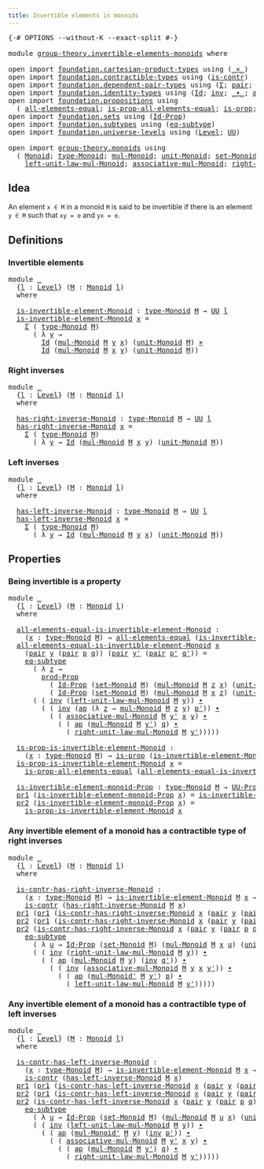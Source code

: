 ```yaml
---
title: Invertible elements in monoids
---
```


<pre class="Agda"><a id="56" class="Symbol">{-#</a> <a id="60" class="Keyword">OPTIONS</a> <a id="68" class="Pragma">--without-K</a> <a id="80" class="Pragma">--exact-split</a> <a id="94" class="Symbol">#-}</a>

<a id="99" class="Keyword">module</a> <a id="106" href="group-theory.invertible-elements-monoids.html" class="Module">group-theory.invertible-elements-monoids</a> <a id="147" class="Keyword">where</a>

<a id="154" class="Keyword">open</a> <a id="159" class="Keyword">import</a> <a id="166" href="foundation.cartesian-product-types.html" class="Module">foundation.cartesian-product-types</a> <a id="201" class="Keyword">using</a> <a id="207" class="Symbol">(</a><a id="208" href="foundation-core.cartesian-product-types.html#590" class="Function Operator">_×_</a><a id="211" class="Symbol">)</a>
<a id="213" class="Keyword">open</a> <a id="218" class="Keyword">import</a> <a id="225" href="foundation.contractible-types.html" class="Module">foundation.contractible-types</a> <a id="255" class="Keyword">using</a> <a id="261" class="Symbol">(</a><a id="262" href="foundation-core.contractible-types.html#1006" class="Function">is-contr</a><a id="270" class="Symbol">)</a>
<a id="272" class="Keyword">open</a> <a id="277" class="Keyword">import</a> <a id="284" href="foundation.dependent-pair-types.html" class="Module">foundation.dependent-pair-types</a> <a id="316" class="Keyword">using</a> <a id="322" class="Symbol">(</a><a id="323" href="foundation-core.dependent-pair-types.html#515" class="Record">Σ</a><a id="324" class="Symbol">;</a> <a id="326" href="foundation-core.dependent-pair-types.html#588" class="InductiveConstructor">pair</a><a id="330" class="Symbol">;</a> <a id="332" href="foundation-core.dependent-pair-types.html#605" class="Field">pr1</a><a id="335" class="Symbol">;</a> <a id="337" href="foundation-core.dependent-pair-types.html#617" class="Field">pr2</a><a id="340" class="Symbol">)</a>
<a id="342" class="Keyword">open</a> <a id="347" class="Keyword">import</a> <a id="354" href="foundation.identity-types.html" class="Module">foundation.identity-types</a> <a id="380" class="Keyword">using</a> <a id="386" class="Symbol">(</a><a id="387" href="foundation-core.identity-types.html#1767" class="Datatype">Id</a><a id="389" class="Symbol">;</a> <a id="391" href="foundation-core.identity-types.html#2729" class="Function">inv</a><a id="394" class="Symbol">;</a> <a id="396" href="foundation-core.identity-types.html#2425" class="Function Operator">_∙_</a><a id="399" class="Symbol">;</a> <a id="401" href="foundation-core.identity-types.html#4003" class="Function">ap</a><a id="403" class="Symbol">)</a>
<a id="405" class="Keyword">open</a> <a id="410" class="Keyword">import</a> <a id="417" href="foundation.propositions.html" class="Module">foundation.propositions</a> <a id="441" class="Keyword">using</a>
  <a id="449" class="Symbol">(</a> <a id="451" href="foundation-core.propositions.html#2206" class="Function">all-elements-equal</a><a id="469" class="Symbol">;</a> <a id="471" href="foundation-core.propositions.html#2405" class="Function">is-prop-all-elements-equal</a><a id="497" class="Symbol">;</a> <a id="499" href="foundation-core.propositions.html#1309" class="Function">is-prop</a><a id="506" class="Symbol">;</a> <a id="508" href="foundation-core.propositions.html#5874" class="Function">prod-Prop</a><a id="517" class="Symbol">;</a> <a id="519" href="foundation-core.propositions.html#1393" class="Function">UU-Prop</a><a id="526" class="Symbol">)</a>
<a id="528" class="Keyword">open</a> <a id="533" class="Keyword">import</a> <a id="540" href="foundation.sets.html" class="Module">foundation.sets</a> <a id="556" class="Keyword">using</a> <a id="562" class="Symbol">(</a><a id="563" href="foundation-core.sets.html#1420" class="Function">Id-Prop</a><a id="570" class="Symbol">)</a>
<a id="572" class="Keyword">open</a> <a id="577" class="Keyword">import</a> <a id="584" href="foundation.subtypes.html" class="Module">foundation.subtypes</a> <a id="604" class="Keyword">using</a> <a id="610" class="Symbol">(</a><a id="611" href="foundation-core.subtypes.html#3438" class="Function">eq-subtype</a><a id="621" class="Symbol">)</a>
<a id="623" class="Keyword">open</a> <a id="628" class="Keyword">import</a> <a id="635" href="foundation.universe-levels.html" class="Module">foundation.universe-levels</a> <a id="662" class="Keyword">using</a> <a id="668" class="Symbol">(</a><a id="669" href="Agda.Primitive.html#597" class="Postulate">Level</a><a id="674" class="Symbol">;</a> <a id="676" href="foundation-core.universe-levels.html#235" class="Primitive">UU</a><a id="678" class="Symbol">)</a>

<a id="681" class="Keyword">open</a> <a id="686" class="Keyword">import</a> <a id="693" href="group-theory.monoids.html" class="Module">group-theory.monoids</a> <a id="714" class="Keyword">using</a>
  <a id="722" class="Symbol">(</a> <a id="724" href="group-theory.monoids.html#1020" class="Function">Monoid</a><a id="730" class="Symbol">;</a> <a id="732" href="group-theory.monoids.html#1195" class="Function">type-Monoid</a><a id="743" class="Symbol">;</a> <a id="745" href="group-theory.monoids.html#1540" class="Function">mul-Monoid</a><a id="755" class="Symbol">;</a> <a id="757" href="group-theory.monoids.html#2044" class="Function">unit-Monoid</a><a id="768" class="Symbol">;</a> <a id="770" href="group-theory.monoids.html#1296" class="Function">set-Monoid</a><a id="780" class="Symbol">;</a>
    <a id="786" href="group-theory.monoids.html#2132" class="Function">left-unit-law-mul-Monoid</a><a id="810" class="Symbol">;</a> <a id="812" href="group-theory.monoids.html#1810" class="Function">associative-mul-Monoid</a><a id="834" class="Symbol">;</a> <a id="836" href="group-theory.monoids.html#2298" class="Function">right-unit-law-mul-Monoid</a><a id="861" class="Symbol">;</a> <a id="863" href="group-theory.monoids.html#1681" class="Function">mul-Monoid&#39;</a><a id="874" class="Symbol">)</a>
</pre>
## Idea

An element `x ∈ M` in a monoid `M` is said to be invertible if there is an element `y ∈ M` such that `xy = e` and `yx = e`.

## Definitions

### Invertible elements

<pre class="Agda"><a id="1064" class="Keyword">module</a> <a id="1071" href="group-theory.invertible-elements-monoids.html#1071" class="Module">_</a>
  <a id="1075" class="Symbol">{</a><a id="1076" href="group-theory.invertible-elements-monoids.html#1076" class="Bound">l</a> <a id="1078" class="Symbol">:</a> <a id="1080" href="Agda.Primitive.html#597" class="Postulate">Level</a><a id="1085" class="Symbol">}</a> <a id="1087" class="Symbol">(</a><a id="1088" href="group-theory.invertible-elements-monoids.html#1088" class="Bound">M</a> <a id="1090" class="Symbol">:</a> <a id="1092" href="group-theory.monoids.html#1020" class="Function">Monoid</a> <a id="1099" href="group-theory.invertible-elements-monoids.html#1076" class="Bound">l</a><a id="1100" class="Symbol">)</a>
  <a id="1104" class="Keyword">where</a>

  <a id="1113" href="group-theory.invertible-elements-monoids.html#1113" class="Function">is-invertible-element-Monoid</a> <a id="1142" class="Symbol">:</a> <a id="1144" href="group-theory.monoids.html#1195" class="Function">type-Monoid</a> <a id="1156" href="group-theory.invertible-elements-monoids.html#1088" class="Bound">M</a> <a id="1158" class="Symbol">→</a> <a id="1160" href="foundation-core.universe-levels.html#235" class="Primitive">UU</a> <a id="1163" href="group-theory.invertible-elements-monoids.html#1076" class="Bound">l</a>
  <a id="1167" href="group-theory.invertible-elements-monoids.html#1113" class="Function">is-invertible-element-Monoid</a> <a id="1196" href="group-theory.invertible-elements-monoids.html#1196" class="Bound">x</a> <a id="1198" class="Symbol">=</a>
    <a id="1204" href="foundation-core.dependent-pair-types.html#515" class="Record">Σ</a> <a id="1206" class="Symbol">(</a> <a id="1208" href="group-theory.monoids.html#1195" class="Function">type-Monoid</a> <a id="1220" href="group-theory.invertible-elements-monoids.html#1088" class="Bound">M</a><a id="1221" class="Symbol">)</a>
      <a id="1229" class="Symbol">(</a> <a id="1231" class="Symbol">λ</a> <a id="1233" href="group-theory.invertible-elements-monoids.html#1233" class="Bound">y</a> <a id="1235" class="Symbol">→</a>
        <a id="1245" href="foundation-core.identity-types.html#1767" class="Datatype">Id</a> <a id="1248" class="Symbol">(</a><a id="1249" href="group-theory.monoids.html#1540" class="Function">mul-Monoid</a> <a id="1260" href="group-theory.invertible-elements-monoids.html#1088" class="Bound">M</a> <a id="1262" href="group-theory.invertible-elements-monoids.html#1233" class="Bound">y</a> <a id="1264" href="group-theory.invertible-elements-monoids.html#1196" class="Bound">x</a><a id="1265" class="Symbol">)</a> <a id="1267" class="Symbol">(</a><a id="1268" href="group-theory.monoids.html#2044" class="Function">unit-Monoid</a> <a id="1280" href="group-theory.invertible-elements-monoids.html#1088" class="Bound">M</a><a id="1281" class="Symbol">)</a> <a id="1283" href="foundation-core.cartesian-product-types.html#590" class="Function Operator">×</a>
        <a id="1293" href="foundation-core.identity-types.html#1767" class="Datatype">Id</a> <a id="1296" class="Symbol">(</a><a id="1297" href="group-theory.monoids.html#1540" class="Function">mul-Monoid</a> <a id="1308" href="group-theory.invertible-elements-monoids.html#1088" class="Bound">M</a> <a id="1310" href="group-theory.invertible-elements-monoids.html#1196" class="Bound">x</a> <a id="1312" href="group-theory.invertible-elements-monoids.html#1233" class="Bound">y</a><a id="1313" class="Symbol">)</a> <a id="1315" class="Symbol">(</a><a id="1316" href="group-theory.monoids.html#2044" class="Function">unit-Monoid</a> <a id="1328" href="group-theory.invertible-elements-monoids.html#1088" class="Bound">M</a><a id="1329" class="Symbol">))</a>
</pre>
### Right inverses

<pre class="Agda"><a id="1365" class="Keyword">module</a> <a id="1372" href="group-theory.invertible-elements-monoids.html#1372" class="Module">_</a>
  <a id="1376" class="Symbol">{</a><a id="1377" href="group-theory.invertible-elements-monoids.html#1377" class="Bound">l</a> <a id="1379" class="Symbol">:</a> <a id="1381" href="Agda.Primitive.html#597" class="Postulate">Level</a><a id="1386" class="Symbol">}</a> <a id="1388" class="Symbol">(</a><a id="1389" href="group-theory.invertible-elements-monoids.html#1389" class="Bound">M</a> <a id="1391" class="Symbol">:</a> <a id="1393" href="group-theory.monoids.html#1020" class="Function">Monoid</a> <a id="1400" href="group-theory.invertible-elements-monoids.html#1377" class="Bound">l</a><a id="1401" class="Symbol">)</a>
  <a id="1405" class="Keyword">where</a>

  <a id="1414" href="group-theory.invertible-elements-monoids.html#1414" class="Function">has-right-inverse-Monoid</a> <a id="1439" class="Symbol">:</a> <a id="1441" href="group-theory.monoids.html#1195" class="Function">type-Monoid</a> <a id="1453" href="group-theory.invertible-elements-monoids.html#1389" class="Bound">M</a> <a id="1455" class="Symbol">→</a> <a id="1457" href="foundation-core.universe-levels.html#235" class="Primitive">UU</a> <a id="1460" href="group-theory.invertible-elements-monoids.html#1377" class="Bound">l</a>
  <a id="1464" href="group-theory.invertible-elements-monoids.html#1414" class="Function">has-right-inverse-Monoid</a> <a id="1489" href="group-theory.invertible-elements-monoids.html#1489" class="Bound">x</a> <a id="1491" class="Symbol">=</a>
    <a id="1497" href="foundation-core.dependent-pair-types.html#515" class="Record">Σ</a> <a id="1499" class="Symbol">(</a> <a id="1501" href="group-theory.monoids.html#1195" class="Function">type-Monoid</a> <a id="1513" href="group-theory.invertible-elements-monoids.html#1389" class="Bound">M</a><a id="1514" class="Symbol">)</a>
      <a id="1522" class="Symbol">(</a> <a id="1524" class="Symbol">λ</a> <a id="1526" href="group-theory.invertible-elements-monoids.html#1526" class="Bound">y</a> <a id="1528" class="Symbol">→</a> <a id="1530" href="foundation-core.identity-types.html#1767" class="Datatype">Id</a> <a id="1533" class="Symbol">(</a><a id="1534" href="group-theory.monoids.html#1540" class="Function">mul-Monoid</a> <a id="1545" href="group-theory.invertible-elements-monoids.html#1389" class="Bound">M</a> <a id="1547" href="group-theory.invertible-elements-monoids.html#1489" class="Bound">x</a> <a id="1549" href="group-theory.invertible-elements-monoids.html#1526" class="Bound">y</a><a id="1550" class="Symbol">)</a> <a id="1552" class="Symbol">(</a><a id="1553" href="group-theory.monoids.html#2044" class="Function">unit-Monoid</a> <a id="1565" href="group-theory.invertible-elements-monoids.html#1389" class="Bound">M</a><a id="1566" class="Symbol">))</a>
</pre>
### Left inverses

<pre class="Agda"><a id="1601" class="Keyword">module</a> <a id="1608" href="group-theory.invertible-elements-monoids.html#1608" class="Module">_</a>
  <a id="1612" class="Symbol">{</a><a id="1613" href="group-theory.invertible-elements-monoids.html#1613" class="Bound">l</a> <a id="1615" class="Symbol">:</a> <a id="1617" href="Agda.Primitive.html#597" class="Postulate">Level</a><a id="1622" class="Symbol">}</a> <a id="1624" class="Symbol">(</a><a id="1625" href="group-theory.invertible-elements-monoids.html#1625" class="Bound">M</a> <a id="1627" class="Symbol">:</a> <a id="1629" href="group-theory.monoids.html#1020" class="Function">Monoid</a> <a id="1636" href="group-theory.invertible-elements-monoids.html#1613" class="Bound">l</a><a id="1637" class="Symbol">)</a>
  <a id="1641" class="Keyword">where</a>

  <a id="1650" href="group-theory.invertible-elements-monoids.html#1650" class="Function">has-left-inverse-Monoid</a> <a id="1674" class="Symbol">:</a> <a id="1676" href="group-theory.monoids.html#1195" class="Function">type-Monoid</a> <a id="1688" href="group-theory.invertible-elements-monoids.html#1625" class="Bound">M</a> <a id="1690" class="Symbol">→</a> <a id="1692" href="foundation-core.universe-levels.html#235" class="Primitive">UU</a> <a id="1695" href="group-theory.invertible-elements-monoids.html#1613" class="Bound">l</a>
  <a id="1699" href="group-theory.invertible-elements-monoids.html#1650" class="Function">has-left-inverse-Monoid</a> <a id="1723" href="group-theory.invertible-elements-monoids.html#1723" class="Bound">x</a> <a id="1725" class="Symbol">=</a>
    <a id="1731" href="foundation-core.dependent-pair-types.html#515" class="Record">Σ</a> <a id="1733" class="Symbol">(</a> <a id="1735" href="group-theory.monoids.html#1195" class="Function">type-Monoid</a> <a id="1747" href="group-theory.invertible-elements-monoids.html#1625" class="Bound">M</a><a id="1748" class="Symbol">)</a>
      <a id="1756" class="Symbol">(</a> <a id="1758" class="Symbol">λ</a> <a id="1760" href="group-theory.invertible-elements-monoids.html#1760" class="Bound">y</a> <a id="1762" class="Symbol">→</a> <a id="1764" href="foundation-core.identity-types.html#1767" class="Datatype">Id</a> <a id="1767" class="Symbol">(</a><a id="1768" href="group-theory.monoids.html#1540" class="Function">mul-Monoid</a> <a id="1779" href="group-theory.invertible-elements-monoids.html#1625" class="Bound">M</a> <a id="1781" href="group-theory.invertible-elements-monoids.html#1760" class="Bound">y</a> <a id="1783" href="group-theory.invertible-elements-monoids.html#1723" class="Bound">x</a><a id="1784" class="Symbol">)</a> <a id="1786" class="Symbol">(</a><a id="1787" href="group-theory.monoids.html#2044" class="Function">unit-Monoid</a> <a id="1799" href="group-theory.invertible-elements-monoids.html#1625" class="Bound">M</a><a id="1800" class="Symbol">))</a>
</pre>
## Properties

### Being invertible is a property

<pre class="Agda"><a id="1867" class="Keyword">module</a> <a id="1874" href="group-theory.invertible-elements-monoids.html#1874" class="Module">_</a>
  <a id="1878" class="Symbol">{</a><a id="1879" href="group-theory.invertible-elements-monoids.html#1879" class="Bound">l</a> <a id="1881" class="Symbol">:</a> <a id="1883" href="Agda.Primitive.html#597" class="Postulate">Level</a><a id="1888" class="Symbol">}</a> <a id="1890" class="Symbol">(</a><a id="1891" href="group-theory.invertible-elements-monoids.html#1891" class="Bound">M</a> <a id="1893" class="Symbol">:</a> <a id="1895" href="group-theory.monoids.html#1020" class="Function">Monoid</a> <a id="1902" href="group-theory.invertible-elements-monoids.html#1879" class="Bound">l</a><a id="1903" class="Symbol">)</a>
  <a id="1907" class="Keyword">where</a>

  <a id="1916" href="group-theory.invertible-elements-monoids.html#1916" class="Function">all-elements-equal-is-invertible-element-Monoid</a> <a id="1964" class="Symbol">:</a>
    <a id="1970" class="Symbol">(</a><a id="1971" href="group-theory.invertible-elements-monoids.html#1971" class="Bound">x</a> <a id="1973" class="Symbol">:</a> <a id="1975" href="group-theory.monoids.html#1195" class="Function">type-Monoid</a> <a id="1987" href="group-theory.invertible-elements-monoids.html#1891" class="Bound">M</a><a id="1988" class="Symbol">)</a> <a id="1990" class="Symbol">→</a> <a id="1992" href="foundation-core.propositions.html#2206" class="Function">all-elements-equal</a> <a id="2011" class="Symbol">(</a><a id="2012" href="group-theory.invertible-elements-monoids.html#1113" class="Function">is-invertible-element-Monoid</a> <a id="2041" href="group-theory.invertible-elements-monoids.html#1891" class="Bound">M</a> <a id="2043" href="group-theory.invertible-elements-monoids.html#1971" class="Bound">x</a><a id="2044" class="Symbol">)</a>
  <a id="2048" href="group-theory.invertible-elements-monoids.html#1916" class="Function">all-elements-equal-is-invertible-element-Monoid</a> <a id="2096" href="group-theory.invertible-elements-monoids.html#2096" class="Bound">x</a>
    <a id="2102" class="Symbol">(</a><a id="2103" href="foundation-core.dependent-pair-types.html#588" class="InductiveConstructor">pair</a> <a id="2108" href="group-theory.invertible-elements-monoids.html#2108" class="Bound">y</a> <a id="2110" class="Symbol">(</a><a id="2111" href="foundation-core.dependent-pair-types.html#588" class="InductiveConstructor">pair</a> <a id="2116" href="group-theory.invertible-elements-monoids.html#2116" class="Bound">p</a> <a id="2118" href="group-theory.invertible-elements-monoids.html#2118" class="Bound">q</a><a id="2119" class="Symbol">))</a> <a id="2122" class="Symbol">(</a><a id="2123" href="foundation-core.dependent-pair-types.html#588" class="InductiveConstructor">pair</a> <a id="2128" href="group-theory.invertible-elements-monoids.html#2128" class="Bound">y&#39;</a> <a id="2131" class="Symbol">(</a><a id="2132" href="foundation-core.dependent-pair-types.html#588" class="InductiveConstructor">pair</a> <a id="2137" href="group-theory.invertible-elements-monoids.html#2137" class="Bound">p&#39;</a> <a id="2140" href="group-theory.invertible-elements-monoids.html#2140" class="Bound">q&#39;</a><a id="2142" class="Symbol">))</a> <a id="2145" class="Symbol">=</a>
    <a id="2151" href="foundation-core.subtypes.html#3438" class="Function">eq-subtype</a>
      <a id="2168" class="Symbol">(</a> <a id="2170" class="Symbol">λ</a> <a id="2172" href="group-theory.invertible-elements-monoids.html#2172" class="Bound">z</a> <a id="2174" class="Symbol">→</a>
        <a id="2184" href="foundation-core.propositions.html#5874" class="Function">prod-Prop</a>
          <a id="2204" class="Symbol">(</a> <a id="2206" href="foundation-core.sets.html#1420" class="Function">Id-Prop</a> <a id="2214" class="Symbol">(</a><a id="2215" href="group-theory.monoids.html#1296" class="Function">set-Monoid</a> <a id="2226" href="group-theory.invertible-elements-monoids.html#1891" class="Bound">M</a><a id="2227" class="Symbol">)</a> <a id="2229" class="Symbol">(</a><a id="2230" href="group-theory.monoids.html#1540" class="Function">mul-Monoid</a> <a id="2241" href="group-theory.invertible-elements-monoids.html#1891" class="Bound">M</a> <a id="2243" href="group-theory.invertible-elements-monoids.html#2172" class="Bound">z</a> <a id="2245" href="group-theory.invertible-elements-monoids.html#2096" class="Bound">x</a><a id="2246" class="Symbol">)</a> <a id="2248" class="Symbol">(</a><a id="2249" href="group-theory.monoids.html#2044" class="Function">unit-Monoid</a> <a id="2261" href="group-theory.invertible-elements-monoids.html#1891" class="Bound">M</a><a id="2262" class="Symbol">))</a>
          <a id="2275" class="Symbol">(</a> <a id="2277" href="foundation-core.sets.html#1420" class="Function">Id-Prop</a> <a id="2285" class="Symbol">(</a><a id="2286" href="group-theory.monoids.html#1296" class="Function">set-Monoid</a> <a id="2297" href="group-theory.invertible-elements-monoids.html#1891" class="Bound">M</a><a id="2298" class="Symbol">)</a> <a id="2300" class="Symbol">(</a><a id="2301" href="group-theory.monoids.html#1540" class="Function">mul-Monoid</a> <a id="2312" href="group-theory.invertible-elements-monoids.html#1891" class="Bound">M</a> <a id="2314" href="group-theory.invertible-elements-monoids.html#2096" class="Bound">x</a> <a id="2316" href="group-theory.invertible-elements-monoids.html#2172" class="Bound">z</a><a id="2317" class="Symbol">)</a> <a id="2319" class="Symbol">(</a><a id="2320" href="group-theory.monoids.html#2044" class="Function">unit-Monoid</a> <a id="2332" href="group-theory.invertible-elements-monoids.html#1891" class="Bound">M</a><a id="2333" class="Symbol">)))</a>
      <a id="2343" class="Symbol">(</a> <a id="2345" class="Symbol">(</a> <a id="2347" href="foundation-core.identity-types.html#2729" class="Function">inv</a> <a id="2351" class="Symbol">(</a><a id="2352" href="group-theory.monoids.html#2132" class="Function">left-unit-law-mul-Monoid</a> <a id="2377" href="group-theory.invertible-elements-monoids.html#1891" class="Bound">M</a> <a id="2379" href="group-theory.invertible-elements-monoids.html#2108" class="Bound">y</a><a id="2380" class="Symbol">))</a> <a id="2383" href="foundation-core.identity-types.html#2425" class="Function Operator">∙</a>
        <a id="2393" class="Symbol">(</a> <a id="2395" class="Symbol">(</a> <a id="2397" href="foundation-core.identity-types.html#2729" class="Function">inv</a> <a id="2401" class="Symbol">(</a><a id="2402" href="foundation-core.identity-types.html#4003" class="Function">ap</a> <a id="2405" class="Symbol">(λ</a> <a id="2408" href="group-theory.invertible-elements-monoids.html#2408" class="Bound">z</a> <a id="2410" class="Symbol">→</a> <a id="2412" href="group-theory.monoids.html#1540" class="Function">mul-Monoid</a> <a id="2423" href="group-theory.invertible-elements-monoids.html#1891" class="Bound">M</a> <a id="2425" href="group-theory.invertible-elements-monoids.html#2408" class="Bound">z</a> <a id="2427" href="group-theory.invertible-elements-monoids.html#2108" class="Bound">y</a><a id="2428" class="Symbol">)</a> <a id="2430" href="group-theory.invertible-elements-monoids.html#2137" class="Bound">p&#39;</a><a id="2432" class="Symbol">))</a> <a id="2435" href="foundation-core.identity-types.html#2425" class="Function Operator">∙</a>
          <a id="2447" class="Symbol">(</a> <a id="2449" class="Symbol">(</a> <a id="2451" href="group-theory.monoids.html#1810" class="Function">associative-mul-Monoid</a> <a id="2474" href="group-theory.invertible-elements-monoids.html#1891" class="Bound">M</a> <a id="2476" href="group-theory.invertible-elements-monoids.html#2128" class="Bound">y&#39;</a> <a id="2479" href="group-theory.invertible-elements-monoids.html#2096" class="Bound">x</a> <a id="2481" href="group-theory.invertible-elements-monoids.html#2108" class="Bound">y</a><a id="2482" class="Symbol">)</a> <a id="2484" href="foundation-core.identity-types.html#2425" class="Function Operator">∙</a>
            <a id="2498" class="Symbol">(</a> <a id="2500" class="Symbol">(</a> <a id="2502" href="foundation-core.identity-types.html#4003" class="Function">ap</a> <a id="2505" class="Symbol">(</a><a id="2506" href="group-theory.monoids.html#1540" class="Function">mul-Monoid</a> <a id="2517" href="group-theory.invertible-elements-monoids.html#1891" class="Bound">M</a> <a id="2519" href="group-theory.invertible-elements-monoids.html#2128" class="Bound">y&#39;</a><a id="2521" class="Symbol">)</a> <a id="2523" href="group-theory.invertible-elements-monoids.html#2118" class="Bound">q</a><a id="2524" class="Symbol">)</a> <a id="2526" href="foundation-core.identity-types.html#2425" class="Function Operator">∙</a>
              <a id="2542" class="Symbol">(</a> <a id="2544" href="group-theory.monoids.html#2298" class="Function">right-unit-law-mul-Monoid</a> <a id="2570" href="group-theory.invertible-elements-monoids.html#1891" class="Bound">M</a> <a id="2572" href="group-theory.invertible-elements-monoids.html#2128" class="Bound">y&#39;</a><a id="2574" class="Symbol">)))))</a>
  
  <a id="2585" href="group-theory.invertible-elements-monoids.html#2585" class="Function">is-prop-is-invertible-element-Monoid</a> <a id="2622" class="Symbol">:</a>
    <a id="2628" class="Symbol">(</a><a id="2629" href="group-theory.invertible-elements-monoids.html#2629" class="Bound">x</a> <a id="2631" class="Symbol">:</a> <a id="2633" href="group-theory.monoids.html#1195" class="Function">type-Monoid</a> <a id="2645" href="group-theory.invertible-elements-monoids.html#1891" class="Bound">M</a><a id="2646" class="Symbol">)</a> <a id="2648" class="Symbol">→</a> <a id="2650" href="foundation-core.propositions.html#1309" class="Function">is-prop</a> <a id="2658" class="Symbol">(</a><a id="2659" href="group-theory.invertible-elements-monoids.html#1113" class="Function">is-invertible-element-Monoid</a> <a id="2688" href="group-theory.invertible-elements-monoids.html#1891" class="Bound">M</a> <a id="2690" href="group-theory.invertible-elements-monoids.html#2629" class="Bound">x</a><a id="2691" class="Symbol">)</a>
  <a id="2695" href="group-theory.invertible-elements-monoids.html#2585" class="Function">is-prop-is-invertible-element-Monoid</a> <a id="2732" href="group-theory.invertible-elements-monoids.html#2732" class="Bound">x</a> <a id="2734" class="Symbol">=</a>
    <a id="2740" href="foundation-core.propositions.html#2405" class="Function">is-prop-all-elements-equal</a> <a id="2767" class="Symbol">(</a><a id="2768" href="group-theory.invertible-elements-monoids.html#1916" class="Function">all-elements-equal-is-invertible-element-Monoid</a> <a id="2816" href="group-theory.invertible-elements-monoids.html#2732" class="Bound">x</a><a id="2817" class="Symbol">)</a>

  <a id="2822" href="group-theory.invertible-elements-monoids.html#2822" class="Function">is-invertible-element-monoid-Prop</a> <a id="2856" class="Symbol">:</a> <a id="2858" href="group-theory.monoids.html#1195" class="Function">type-Monoid</a> <a id="2870" href="group-theory.invertible-elements-monoids.html#1891" class="Bound">M</a> <a id="2872" class="Symbol">→</a> <a id="2874" href="foundation-core.propositions.html#1393" class="Function">UU-Prop</a> <a id="2882" href="group-theory.invertible-elements-monoids.html#1879" class="Bound">l</a>
  <a id="2886" href="foundation-core.dependent-pair-types.html#605" class="Field">pr1</a> <a id="2890" class="Symbol">(</a><a id="2891" href="group-theory.invertible-elements-monoids.html#2822" class="Function">is-invertible-element-monoid-Prop</a> <a id="2925" href="group-theory.invertible-elements-monoids.html#2925" class="Bound">x</a><a id="2926" class="Symbol">)</a> <a id="2928" class="Symbol">=</a> <a id="2930" href="group-theory.invertible-elements-monoids.html#1113" class="Function">is-invertible-element-Monoid</a> <a id="2959" href="group-theory.invertible-elements-monoids.html#1891" class="Bound">M</a> <a id="2961" href="group-theory.invertible-elements-monoids.html#2925" class="Bound">x</a>
  <a id="2965" href="foundation-core.dependent-pair-types.html#617" class="Field">pr2</a> <a id="2969" class="Symbol">(</a><a id="2970" href="group-theory.invertible-elements-monoids.html#2822" class="Function">is-invertible-element-monoid-Prop</a> <a id="3004" href="group-theory.invertible-elements-monoids.html#3004" class="Bound">x</a><a id="3005" class="Symbol">)</a> <a id="3007" class="Symbol">=</a>
    <a id="3013" href="group-theory.invertible-elements-monoids.html#2585" class="Function">is-prop-is-invertible-element-Monoid</a> <a id="3050" href="group-theory.invertible-elements-monoids.html#3004" class="Bound">x</a>
</pre>
### Any invertible element of a monoid has a contractible type of right inverses

<pre class="Agda"><a id="3147" class="Keyword">module</a> <a id="3154" href="group-theory.invertible-elements-monoids.html#3154" class="Module">_</a>
  <a id="3158" class="Symbol">{</a><a id="3159" href="group-theory.invertible-elements-monoids.html#3159" class="Bound">l</a> <a id="3161" class="Symbol">:</a> <a id="3163" href="Agda.Primitive.html#597" class="Postulate">Level</a><a id="3168" class="Symbol">}</a> <a id="3170" class="Symbol">(</a><a id="3171" href="group-theory.invertible-elements-monoids.html#3171" class="Bound">M</a> <a id="3173" class="Symbol">:</a> <a id="3175" href="group-theory.monoids.html#1020" class="Function">Monoid</a> <a id="3182" href="group-theory.invertible-elements-monoids.html#3159" class="Bound">l</a><a id="3183" class="Symbol">)</a>
  <a id="3187" class="Keyword">where</a>

  <a id="3196" href="group-theory.invertible-elements-monoids.html#3196" class="Function">is-contr-has-right-inverse-Monoid</a> <a id="3230" class="Symbol">:</a>
    <a id="3236" class="Symbol">(</a><a id="3237" href="group-theory.invertible-elements-monoids.html#3237" class="Bound">x</a> <a id="3239" class="Symbol">:</a> <a id="3241" href="group-theory.monoids.html#1195" class="Function">type-Monoid</a> <a id="3253" href="group-theory.invertible-elements-monoids.html#3171" class="Bound">M</a><a id="3254" class="Symbol">)</a> <a id="3256" class="Symbol">→</a> <a id="3258" href="group-theory.invertible-elements-monoids.html#1113" class="Function">is-invertible-element-Monoid</a> <a id="3287" href="group-theory.invertible-elements-monoids.html#3171" class="Bound">M</a> <a id="3289" href="group-theory.invertible-elements-monoids.html#3237" class="Bound">x</a> <a id="3291" class="Symbol">→</a>
    <a id="3297" href="foundation-core.contractible-types.html#1006" class="Function">is-contr</a> <a id="3306" class="Symbol">(</a><a id="3307" href="group-theory.invertible-elements-monoids.html#1414" class="Function">has-right-inverse-Monoid</a> <a id="3332" href="group-theory.invertible-elements-monoids.html#3171" class="Bound">M</a> <a id="3334" href="group-theory.invertible-elements-monoids.html#3237" class="Bound">x</a><a id="3335" class="Symbol">)</a>
  <a id="3339" href="foundation-core.dependent-pair-types.html#605" class="Field">pr1</a> <a id="3343" class="Symbol">(</a><a id="3344" href="foundation-core.dependent-pair-types.html#605" class="Field">pr1</a> <a id="3348" class="Symbol">(</a><a id="3349" href="group-theory.invertible-elements-monoids.html#3196" class="Function">is-contr-has-right-inverse-Monoid</a> <a id="3383" href="group-theory.invertible-elements-monoids.html#3383" class="Bound">x</a> <a id="3385" class="Symbol">(</a><a id="3386" href="foundation-core.dependent-pair-types.html#588" class="InductiveConstructor">pair</a> <a id="3391" href="group-theory.invertible-elements-monoids.html#3391" class="Bound">y</a> <a id="3393" class="Symbol">(</a><a id="3394" href="foundation-core.dependent-pair-types.html#588" class="InductiveConstructor">pair</a> <a id="3399" href="group-theory.invertible-elements-monoids.html#3399" class="Bound">p</a> <a id="3401" href="group-theory.invertible-elements-monoids.html#3401" class="Bound">q</a><a id="3402" class="Symbol">))))</a> <a id="3407" class="Symbol">=</a> <a id="3409" href="group-theory.invertible-elements-monoids.html#3391" class="Bound">y</a>
  <a id="3413" href="foundation-core.dependent-pair-types.html#617" class="Field">pr2</a> <a id="3417" class="Symbol">(</a><a id="3418" href="foundation-core.dependent-pair-types.html#605" class="Field">pr1</a> <a id="3422" class="Symbol">(</a><a id="3423" href="group-theory.invertible-elements-monoids.html#3196" class="Function">is-contr-has-right-inverse-Monoid</a> <a id="3457" href="group-theory.invertible-elements-monoids.html#3457" class="Bound">x</a> <a id="3459" class="Symbol">(</a><a id="3460" href="foundation-core.dependent-pair-types.html#588" class="InductiveConstructor">pair</a> <a id="3465" href="group-theory.invertible-elements-monoids.html#3465" class="Bound">y</a> <a id="3467" class="Symbol">(</a><a id="3468" href="foundation-core.dependent-pair-types.html#588" class="InductiveConstructor">pair</a> <a id="3473" href="group-theory.invertible-elements-monoids.html#3473" class="Bound">p</a> <a id="3475" href="group-theory.invertible-elements-monoids.html#3475" class="Bound">q</a><a id="3476" class="Symbol">))))</a> <a id="3481" class="Symbol">=</a> <a id="3483" href="group-theory.invertible-elements-monoids.html#3475" class="Bound">q</a>
  <a id="3487" href="foundation-core.dependent-pair-types.html#617" class="Field">pr2</a> <a id="3491" class="Symbol">(</a><a id="3492" href="group-theory.invertible-elements-monoids.html#3196" class="Function">is-contr-has-right-inverse-Monoid</a> <a id="3526" href="group-theory.invertible-elements-monoids.html#3526" class="Bound">x</a> <a id="3528" class="Symbol">(</a><a id="3529" href="foundation-core.dependent-pair-types.html#588" class="InductiveConstructor">pair</a> <a id="3534" href="group-theory.invertible-elements-monoids.html#3534" class="Bound">y</a> <a id="3536" class="Symbol">(</a><a id="3537" href="foundation-core.dependent-pair-types.html#588" class="InductiveConstructor">pair</a> <a id="3542" href="group-theory.invertible-elements-monoids.html#3542" class="Bound">p</a> <a id="3544" href="group-theory.invertible-elements-monoids.html#3544" class="Bound">q</a><a id="3545" class="Symbol">)))</a> <a id="3549" class="Symbol">(</a><a id="3550" href="foundation-core.dependent-pair-types.html#588" class="InductiveConstructor">pair</a> <a id="3555" href="group-theory.invertible-elements-monoids.html#3555" class="Bound">y&#39;</a> <a id="3558" href="group-theory.invertible-elements-monoids.html#3558" class="Bound">q&#39;</a><a id="3560" class="Symbol">)</a> <a id="3562" class="Symbol">=</a>
    <a id="3568" href="foundation-core.subtypes.html#3438" class="Function">eq-subtype</a>
      <a id="3585" class="Symbol">(</a> <a id="3587" class="Symbol">λ</a> <a id="3589" href="group-theory.invertible-elements-monoids.html#3589" class="Bound">u</a> <a id="3591" class="Symbol">→</a> <a id="3593" href="foundation-core.sets.html#1420" class="Function">Id-Prop</a> <a id="3601" class="Symbol">(</a><a id="3602" href="group-theory.monoids.html#1296" class="Function">set-Monoid</a> <a id="3613" href="group-theory.invertible-elements-monoids.html#3171" class="Bound">M</a><a id="3614" class="Symbol">)</a> <a id="3616" class="Symbol">(</a><a id="3617" href="group-theory.monoids.html#1540" class="Function">mul-Monoid</a> <a id="3628" href="group-theory.invertible-elements-monoids.html#3171" class="Bound">M</a> <a id="3630" href="group-theory.invertible-elements-monoids.html#3526" class="Bound">x</a> <a id="3632" href="group-theory.invertible-elements-monoids.html#3589" class="Bound">u</a><a id="3633" class="Symbol">)</a> <a id="3635" class="Symbol">(</a><a id="3636" href="group-theory.monoids.html#2044" class="Function">unit-Monoid</a> <a id="3648" href="group-theory.invertible-elements-monoids.html#3171" class="Bound">M</a><a id="3649" class="Symbol">))</a>
      <a id="3658" class="Symbol">(</a> <a id="3660" class="Symbol">(</a> <a id="3662" href="foundation-core.identity-types.html#2729" class="Function">inv</a> <a id="3666" class="Symbol">(</a><a id="3667" href="group-theory.monoids.html#2298" class="Function">right-unit-law-mul-Monoid</a> <a id="3693" href="group-theory.invertible-elements-monoids.html#3171" class="Bound">M</a> <a id="3695" href="group-theory.invertible-elements-monoids.html#3534" class="Bound">y</a><a id="3696" class="Symbol">))</a> <a id="3699" href="foundation-core.identity-types.html#2425" class="Function Operator">∙</a>
        <a id="3709" class="Symbol">(</a> <a id="3711" class="Symbol">(</a> <a id="3713" href="foundation-core.identity-types.html#4003" class="Function">ap</a> <a id="3716" class="Symbol">(</a><a id="3717" href="group-theory.monoids.html#1540" class="Function">mul-Monoid</a> <a id="3728" href="group-theory.invertible-elements-monoids.html#3171" class="Bound">M</a> <a id="3730" href="group-theory.invertible-elements-monoids.html#3534" class="Bound">y</a><a id="3731" class="Symbol">)</a> <a id="3733" class="Symbol">(</a><a id="3734" href="foundation-core.identity-types.html#2729" class="Function">inv</a> <a id="3738" href="group-theory.invertible-elements-monoids.html#3558" class="Bound">q&#39;</a><a id="3740" class="Symbol">))</a> <a id="3743" href="foundation-core.identity-types.html#2425" class="Function Operator">∙</a>
          <a id="3755" class="Symbol">(</a> <a id="3757" class="Symbol">(</a> <a id="3759" href="foundation-core.identity-types.html#2729" class="Function">inv</a> <a id="3763" class="Symbol">(</a><a id="3764" href="group-theory.monoids.html#1810" class="Function">associative-mul-Monoid</a> <a id="3787" href="group-theory.invertible-elements-monoids.html#3171" class="Bound">M</a> <a id="3789" href="group-theory.invertible-elements-monoids.html#3534" class="Bound">y</a> <a id="3791" href="group-theory.invertible-elements-monoids.html#3526" class="Bound">x</a> <a id="3793" href="group-theory.invertible-elements-monoids.html#3555" class="Bound">y&#39;</a><a id="3795" class="Symbol">))</a> <a id="3798" href="foundation-core.identity-types.html#2425" class="Function Operator">∙</a>
            <a id="3812" class="Symbol">(</a> <a id="3814" class="Symbol">(</a> <a id="3816" href="foundation-core.identity-types.html#4003" class="Function">ap</a> <a id="3819" class="Symbol">(</a><a id="3820" href="group-theory.monoids.html#1681" class="Function">mul-Monoid&#39;</a> <a id="3832" href="group-theory.invertible-elements-monoids.html#3171" class="Bound">M</a> <a id="3834" href="group-theory.invertible-elements-monoids.html#3555" class="Bound">y&#39;</a><a id="3836" class="Symbol">)</a> <a id="3838" href="group-theory.invertible-elements-monoids.html#3542" class="Bound">p</a><a id="3839" class="Symbol">)</a> <a id="3841" href="foundation-core.identity-types.html#2425" class="Function Operator">∙</a>
              <a id="3857" class="Symbol">(</a> <a id="3859" href="group-theory.monoids.html#2132" class="Function">left-unit-law-mul-Monoid</a> <a id="3884" href="group-theory.invertible-elements-monoids.html#3171" class="Bound">M</a> <a id="3886" href="group-theory.invertible-elements-monoids.html#3555" class="Bound">y&#39;</a><a id="3888" class="Symbol">)))))</a>
</pre>
### Any invertible element of a monoid has a contractible type of left inverses

<pre class="Agda"><a id="3988" class="Keyword">module</a> <a id="3995" href="group-theory.invertible-elements-monoids.html#3995" class="Module">_</a>
  <a id="3999" class="Symbol">{</a><a id="4000" href="group-theory.invertible-elements-monoids.html#4000" class="Bound">l</a> <a id="4002" class="Symbol">:</a> <a id="4004" href="Agda.Primitive.html#597" class="Postulate">Level</a><a id="4009" class="Symbol">}</a> <a id="4011" class="Symbol">(</a><a id="4012" href="group-theory.invertible-elements-monoids.html#4012" class="Bound">M</a> <a id="4014" class="Symbol">:</a> <a id="4016" href="group-theory.monoids.html#1020" class="Function">Monoid</a> <a id="4023" href="group-theory.invertible-elements-monoids.html#4000" class="Bound">l</a><a id="4024" class="Symbol">)</a>
  <a id="4028" class="Keyword">where</a>

  <a id="4037" href="group-theory.invertible-elements-monoids.html#4037" class="Function">is-contr-has-left-inverse-Monoid</a> <a id="4070" class="Symbol">:</a>
    <a id="4076" class="Symbol">(</a><a id="4077" href="group-theory.invertible-elements-monoids.html#4077" class="Bound">x</a> <a id="4079" class="Symbol">:</a> <a id="4081" href="group-theory.monoids.html#1195" class="Function">type-Monoid</a> <a id="4093" href="group-theory.invertible-elements-monoids.html#4012" class="Bound">M</a><a id="4094" class="Symbol">)</a> <a id="4096" class="Symbol">→</a> <a id="4098" href="group-theory.invertible-elements-monoids.html#1113" class="Function">is-invertible-element-Monoid</a> <a id="4127" href="group-theory.invertible-elements-monoids.html#4012" class="Bound">M</a> <a id="4129" href="group-theory.invertible-elements-monoids.html#4077" class="Bound">x</a> <a id="4131" class="Symbol">→</a>
    <a id="4137" href="foundation-core.contractible-types.html#1006" class="Function">is-contr</a> <a id="4146" class="Symbol">(</a><a id="4147" href="group-theory.invertible-elements-monoids.html#1650" class="Function">has-left-inverse-Monoid</a> <a id="4171" href="group-theory.invertible-elements-monoids.html#4012" class="Bound">M</a> <a id="4173" href="group-theory.invertible-elements-monoids.html#4077" class="Bound">x</a><a id="4174" class="Symbol">)</a>
  <a id="4178" href="foundation-core.dependent-pair-types.html#605" class="Field">pr1</a> <a id="4182" class="Symbol">(</a><a id="4183" href="foundation-core.dependent-pair-types.html#605" class="Field">pr1</a> <a id="4187" class="Symbol">(</a><a id="4188" href="group-theory.invertible-elements-monoids.html#4037" class="Function">is-contr-has-left-inverse-Monoid</a> <a id="4221" href="group-theory.invertible-elements-monoids.html#4221" class="Bound">x</a> <a id="4223" class="Symbol">(</a><a id="4224" href="foundation-core.dependent-pair-types.html#588" class="InductiveConstructor">pair</a> <a id="4229" href="group-theory.invertible-elements-monoids.html#4229" class="Bound">y</a> <a id="4231" class="Symbol">(</a><a id="4232" href="foundation-core.dependent-pair-types.html#588" class="InductiveConstructor">pair</a> <a id="4237" href="group-theory.invertible-elements-monoids.html#4237" class="Bound">p</a> <a id="4239" href="group-theory.invertible-elements-monoids.html#4239" class="Bound">q</a><a id="4240" class="Symbol">))))</a> <a id="4245" class="Symbol">=</a> <a id="4247" href="group-theory.invertible-elements-monoids.html#4229" class="Bound">y</a>
  <a id="4251" href="foundation-core.dependent-pair-types.html#617" class="Field">pr2</a> <a id="4255" class="Symbol">(</a><a id="4256" href="foundation-core.dependent-pair-types.html#605" class="Field">pr1</a> <a id="4260" class="Symbol">(</a><a id="4261" href="group-theory.invertible-elements-monoids.html#4037" class="Function">is-contr-has-left-inverse-Monoid</a> <a id="4294" href="group-theory.invertible-elements-monoids.html#4294" class="Bound">x</a> <a id="4296" class="Symbol">(</a><a id="4297" href="foundation-core.dependent-pair-types.html#588" class="InductiveConstructor">pair</a> <a id="4302" href="group-theory.invertible-elements-monoids.html#4302" class="Bound">y</a> <a id="4304" class="Symbol">(</a><a id="4305" href="foundation-core.dependent-pair-types.html#588" class="InductiveConstructor">pair</a> <a id="4310" href="group-theory.invertible-elements-monoids.html#4310" class="Bound">p</a> <a id="4312" href="group-theory.invertible-elements-monoids.html#4312" class="Bound">q</a><a id="4313" class="Symbol">))))</a> <a id="4318" class="Symbol">=</a> <a id="4320" href="group-theory.invertible-elements-monoids.html#4310" class="Bound">p</a>
  <a id="4324" href="foundation-core.dependent-pair-types.html#617" class="Field">pr2</a> <a id="4328" class="Symbol">(</a><a id="4329" href="group-theory.invertible-elements-monoids.html#4037" class="Function">is-contr-has-left-inverse-Monoid</a> <a id="4362" href="group-theory.invertible-elements-monoids.html#4362" class="Bound">x</a> <a id="4364" class="Symbol">(</a><a id="4365" href="foundation-core.dependent-pair-types.html#588" class="InductiveConstructor">pair</a> <a id="4370" href="group-theory.invertible-elements-monoids.html#4370" class="Bound">y</a> <a id="4372" class="Symbol">(</a><a id="4373" href="foundation-core.dependent-pair-types.html#588" class="InductiveConstructor">pair</a> <a id="4378" href="group-theory.invertible-elements-monoids.html#4378" class="Bound">p</a> <a id="4380" href="group-theory.invertible-elements-monoids.html#4380" class="Bound">q</a><a id="4381" class="Symbol">)))</a> <a id="4385" class="Symbol">(</a><a id="4386" href="foundation-core.dependent-pair-types.html#588" class="InductiveConstructor">pair</a> <a id="4391" href="group-theory.invertible-elements-monoids.html#4391" class="Bound">y&#39;</a> <a id="4394" href="group-theory.invertible-elements-monoids.html#4394" class="Bound">p&#39;</a><a id="4396" class="Symbol">)</a> <a id="4398" class="Symbol">=</a>
    <a id="4404" href="foundation-core.subtypes.html#3438" class="Function">eq-subtype</a>
      <a id="4421" class="Symbol">(</a> <a id="4423" class="Symbol">λ</a> <a id="4425" href="group-theory.invertible-elements-monoids.html#4425" class="Bound">u</a> <a id="4427" class="Symbol">→</a> <a id="4429" href="foundation-core.sets.html#1420" class="Function">Id-Prop</a> <a id="4437" class="Symbol">(</a><a id="4438" href="group-theory.monoids.html#1296" class="Function">set-Monoid</a> <a id="4449" href="group-theory.invertible-elements-monoids.html#4012" class="Bound">M</a><a id="4450" class="Symbol">)</a> <a id="4452" class="Symbol">(</a><a id="4453" href="group-theory.monoids.html#1540" class="Function">mul-Monoid</a> <a id="4464" href="group-theory.invertible-elements-monoids.html#4012" class="Bound">M</a> <a id="4466" href="group-theory.invertible-elements-monoids.html#4425" class="Bound">u</a> <a id="4468" href="group-theory.invertible-elements-monoids.html#4362" class="Bound">x</a><a id="4469" class="Symbol">)</a> <a id="4471" class="Symbol">(</a><a id="4472" href="group-theory.monoids.html#2044" class="Function">unit-Monoid</a> <a id="4484" href="group-theory.invertible-elements-monoids.html#4012" class="Bound">M</a><a id="4485" class="Symbol">))</a>
      <a id="4494" class="Symbol">(</a> <a id="4496" class="Symbol">(</a> <a id="4498" href="foundation-core.identity-types.html#2729" class="Function">inv</a> <a id="4502" class="Symbol">(</a><a id="4503" href="group-theory.monoids.html#2132" class="Function">left-unit-law-mul-Monoid</a> <a id="4528" href="group-theory.invertible-elements-monoids.html#4012" class="Bound">M</a> <a id="4530" href="group-theory.invertible-elements-monoids.html#4370" class="Bound">y</a><a id="4531" class="Symbol">))</a> <a id="4534" href="foundation-core.identity-types.html#2425" class="Function Operator">∙</a>
        <a id="4544" class="Symbol">(</a> <a id="4546" class="Symbol">(</a> <a id="4548" href="foundation-core.identity-types.html#4003" class="Function">ap</a> <a id="4551" class="Symbol">(</a><a id="4552" href="group-theory.monoids.html#1681" class="Function">mul-Monoid&#39;</a> <a id="4564" href="group-theory.invertible-elements-monoids.html#4012" class="Bound">M</a> <a id="4566" href="group-theory.invertible-elements-monoids.html#4370" class="Bound">y</a><a id="4567" class="Symbol">)</a> <a id="4569" class="Symbol">(</a><a id="4570" href="foundation-core.identity-types.html#2729" class="Function">inv</a> <a id="4574" href="group-theory.invertible-elements-monoids.html#4394" class="Bound">p&#39;</a><a id="4576" class="Symbol">))</a> <a id="4579" href="foundation-core.identity-types.html#2425" class="Function Operator">∙</a>
          <a id="4591" class="Symbol">(</a> <a id="4593" class="Symbol">(</a> <a id="4595" href="group-theory.monoids.html#1810" class="Function">associative-mul-Monoid</a> <a id="4618" href="group-theory.invertible-elements-monoids.html#4012" class="Bound">M</a> <a id="4620" href="group-theory.invertible-elements-monoids.html#4391" class="Bound">y&#39;</a> <a id="4623" href="group-theory.invertible-elements-monoids.html#4362" class="Bound">x</a> <a id="4625" href="group-theory.invertible-elements-monoids.html#4370" class="Bound">y</a><a id="4626" class="Symbol">)</a> <a id="4628" href="foundation-core.identity-types.html#2425" class="Function Operator">∙</a>
            <a id="4642" class="Symbol">(</a> <a id="4644" class="Symbol">(</a> <a id="4646" href="foundation-core.identity-types.html#4003" class="Function">ap</a> <a id="4649" class="Symbol">(</a><a id="4650" href="group-theory.monoids.html#1540" class="Function">mul-Monoid</a> <a id="4661" href="group-theory.invertible-elements-monoids.html#4012" class="Bound">M</a> <a id="4663" href="group-theory.invertible-elements-monoids.html#4391" class="Bound">y&#39;</a><a id="4665" class="Symbol">)</a> <a id="4667" href="group-theory.invertible-elements-monoids.html#4380" class="Bound">q</a><a id="4668" class="Symbol">)</a> <a id="4670" href="foundation-core.identity-types.html#2425" class="Function Operator">∙</a>
              <a id="4686" class="Symbol">(</a> <a id="4688" href="group-theory.monoids.html#2298" class="Function">right-unit-law-mul-Monoid</a> <a id="4714" href="group-theory.invertible-elements-monoids.html#4012" class="Bound">M</a> <a id="4716" href="group-theory.invertible-elements-monoids.html#4391" class="Bound">y&#39;</a><a id="4718" class="Symbol">)))))</a>
</pre>